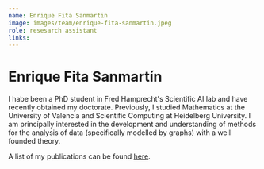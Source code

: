 ```yaml
---
name: Enrique Fita Sanmartin
image: images/team/enrique-fita-sanmartin.jpeg
role: resesarch assistant
links:
---
```


# Enrique Fita Sanmartín


I habe been a PhD student in Fred Hamprecht's Scientific AI lab and have recently obtained my doctorate. Previously, I studied Mathematics at the University of Valencia and Scientific Computing at Heidelberg University. I am principally interested in the development and understanding of methods for the analysis of data (specifically modelled by graphs) with a well founded theory. 


A list of my publications can be found [here](https://scholar.google.com/citations?user=YgRrAMcAAAAJ&hl=en&oi=ao).





